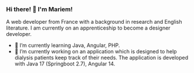 ### Hi there! 👋 I'm Mariem!

A web developer from France with a background in research and English literature. I am currently on an apprenticeship to become a designer developer. 

- 🌱 I’m currently learning Java, Angular, PHP.
- 🔭 I’m currently working on an application which is designed to help dialysis patients keep track of their needs. The application is developed with Java 17 (Springboot 2.7), Angular 14.

<!--
**Mariem-K/Mariem-K** is a ✨ _special_ ✨ repository because its `README.md` (this file) appears on your GitHub profile.

Here are some ideas to get you started:

- 🔭 I’m currently working on ...
- 🌱 I’m currently learning ...
- 👯 I’m looking to collaborate on ...
- 🤔 I’m looking for help with ...
- 💬 Ask me about ...
- 📫 How to reach me: ...
- 😄 Pronouns: ...
- ⚡ Fun fact: ...
-->
